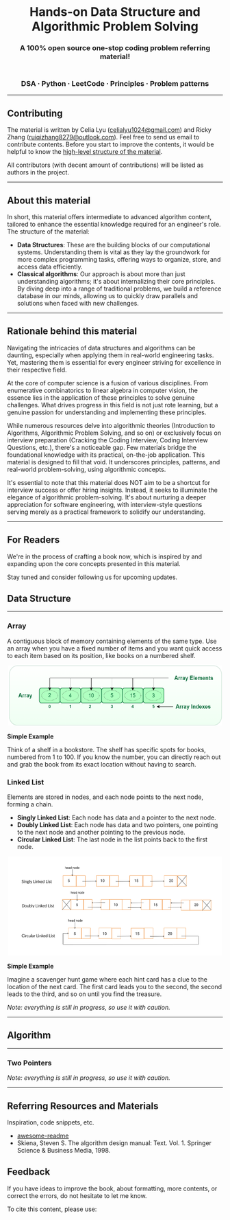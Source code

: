 <div align="center">
<h1> Hands-on Data Structure and Algorithmic Problem Solving</h1>
<h3> A 100% open source one-stop coding problem referring material! </a> <h3>
<br> DSA · Python · LeetCode · Principles · Problem patterns<br>
</div>

<hr>

## Contributing
The material is written by Celia Lyu (celialyu1024@gmail.com) and Ricky Zhang (ruiqizhang8279@outlook.com). Feel free to send us email to contribute contents. Before you start to improve the contents, it would be helpful to know the [high-level structure of the material](#about-this-material).

All contributors (with decent amount of contributions) will be listed as authors in the project.

<hr>

## About this material

In short, this material offers intermediate to advanced algorithm content, tailored to enhance the essential knowledge required for an engineer's role. The structure of the material: 
* **Data Structures**: These are the building blocks of our computational systems. Understanding them is vital as they lay the groundwork for more complex programming tasks, offering ways to organize, store, and access data efficiently.
* **Classical algorithms**: Our approach is about more than just understanding algorithms; it's about internalizing their core principles. By diving deep into a range of traditional problems, we build a reference database in our minds, allowing us to quickly draw parallels and solutions when faced with new challenges.

<hr>

## Rationale behind this material

Navigating the intricacies of data structures and algorithms can be daunting, especially when applying them in real-world engineering tasks. Yet, mastering them is essential for every engineer striving for excellence in their respective field.

At the core of computer science is a fusion of various disciplines. From enumerative combinatorics to linear algebra in computer vision, the essence lies in the application of these principles to solve genuine challenges. What drives progress in this field is not just rote learning, but a genuine passion for understanding and implementing these principles.

While numerous resources delve into algorithmic theories (Introduction to Algorithms, Algorithmic Problem Solving, and so on) or exclusively focus on interview preparation (Cracking the Coding Interview, Coding Interview Questions, etc.), there's a noticeable gap. Few materials bridge the foundational knowledge with its practical, on-the-job application. This material is designed to fill that void. It underscores principles, patterns, and real-world problem-solving, using algorithmic concepts.

It's essential to note that this material does NOT aim to be a shortcut for interview success or offer hiring insights. Instead, it seeks to illuminate the elegance of algorithmic problem-solving. It's about nurturing a deeper appreciation for software engineering, with interview-style questions serving merely as a practical framework to solidify our understanding.

<hr>

## For Readers

We're in the process of crafting a book now, which is inspired by and expanding upon the core concepts presented in this material.

Stay tuned and consider following us for upcoming updates.

## Data Structure
<hr>

### Array
A contiguous block of memory containing elements of the same type. Use an array when you have a fixed number of items and you want quick access to each item based on its position, like books on a numbered shelf. 

<p align="center">
  <img src="figures/ds_array_1.png" alt="array_1" width="500" height="140" title="Figure 1.1: Visualization of the Array Data Structure: Elements and Indices."/>
</p>

**Simple Example**

Think of a shelf in a bookstore. The shelf has specific spots for books, numbered from 1 to 100. If you know the number, you can directly reach out and grab the book from its exact location without having to search.

### Linked List

Elements are stored in nodes, and each node points to the next node, forming a chain.

- **Singly Linked List**: Each node has data and a pointer to the next node.
- **Doubly Linked List**: Each node has data and two pointers, one pointing to the next node and another pointing to the previous node.
- **Circular Linked List**: The last node in the list points back to the first node.

<p align="center">
  <img src="figures/ds_ll_1.png" alt="ll_1" width="500" height="230" title="Figure 1.2: Visualization of the Linked List Data Structure: Elements and Indices."/>
</p>

**Simple Example**

Imagine a scavenger hunt game where each hint card has a clue to the location of the next card. The first card leads you to the second, the second leads to the third, and so on until you find the treasure.






*Note: everything is still in progress, so use it with caution.*

<hr>


## Algorithm
<hr>

### Two Pointers



*Note: everything is still in progress, so use it with caution.*

<hr>









## Referring Resources and Materials

Inspiration, code snippets, etc.
* [awesome-readme](https://github.com/matiassingers/awesome-readme)
* Skiena, Steven S. The algorithm design manual: Text. Vol. 1. Springer Science & Business Media, 1998.

## Feedback

If you have ideas to improve the book, about formatting, more contents, or correct the errors, do not hesitate to let me know.

To cite this content, please use:
